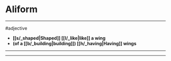# Aliform
---
#adjective
- **[[s/_shaped|Shaped]] [[l/_like|like]] a wing**
- **(of a [[b/_building|building]]) [[h/_having|Having]] wings**
---
---
